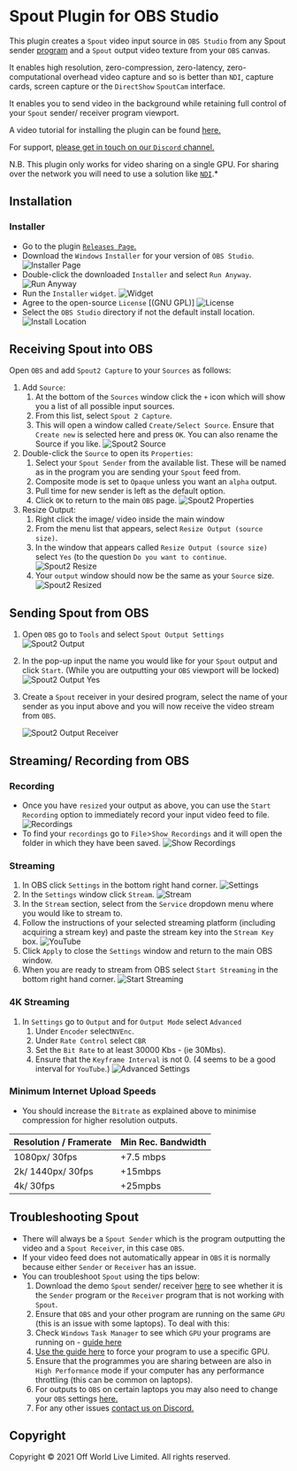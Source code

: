 # Spout Plugin for OBS Studio

This plugin creates a `Spout` video input source in `OBS Studio` from any Spout sender [program](https://spout.zeal.co/) and a `Spout` output video texture from your `OBS` canvas.

It enables high resolution, zero-compression, zero-latency, zero-computational overhead video capture and so is better than `NDI`, capture cards, screen capture or the `DirectShow` `SpoutCam` interface.

It enables you to send video in the background while retaining full control of your `Spout` sender/ receiver program viewport.

A video tutorial for installing the plugin can be found [here.](https://www.youtube.com/watch?v=-AcauTS1V8k)

For support, [please get in touch on our `Discord` channel.](https://discord.gg/2PaMtnK)

N.B. This plugin only works for video sharing on a single GPU. For sharing over the network you will need to use a solution like [`NDI`](https://www.ndi.tv/sdk/).*

## Installation

### Installer

-   Go to the plugin [`Releases Page`.](https://github.com/Off-World-Live/obs-spout2-source-plugin/releases)
-   Download the `Windows` `Installer` for your version of `OBS Studio`.
![Installer Page](images/installer.jpg) 
-   Double-click the downloaded `Installer` and select `Run Anyway`.
![Run Anyway](images/runanyway.jpg)
- Run the `Installer` `widget`.
![Widget](images/widget.jpg)
- Agree to the open-source `License` [(GNU GPL)]
![License](images/license.jpg) 
-   Select the `OBS Studio` directory if not the default install location.
![Install Location](images/installlocation.jpg)

## Receiving Spout into OBS

Open `OBS` and add `Spout2 Capture` to your `Sources` as follows:

1. Add `Source`:
    1. At the bottom of the `Sources` window click the `+` icon which will show you a list of all possible input sources.
    2. From this list, select `Spout 2 Capture`.
    3. This will open a window called `Create/Select Source`. Ensure that `Create new` is selected here and press `OK`. You can also rename the Source if you like.
![Spout2 Source](images/spoutsource.jpg)
2. Double-click the `Source` to open its `Properties`:
    1. Select your `Spout Sender` from the available list. These will be named as in the program you are sending your `Spout` feed from.
    2. Composite mode is set to `Opaque` unless you want an `alpha` output.
    3. Pull time for new sender is left as the default option.
    4. Click `OK` to return to the main `OBS` page.
![Spout2 Properties](images/spoutproperties.jpg)
3. Resize Output:
    1. Right click the image/ video inside the main window
    2. From the menu list that appears, select `Resize Output (source size)`.
    3. In the window that appears called `Resize Output (source size)` select `Yes` (to the question `Do you want to continue`.    
    ![Spout2 Resize](images/resize.jpg)
    4. Your `output` window should now be the same as your `Source` size.
    ![Spout2 Resized](images/resized.jpg)

## Sending Spout from OBS

1. Open `OBS` go to `Tools` and select `Spout Output Settings`
![Spout2 Output](images/spoutoutputtools.jpg)
2. In the pop-up input the name you would like for your `Spout` output and click `Start`. (While you are outputting your `OBS` viewport will be locked)
![Spout2 Output Yes](images/spoutoutputyes.jpg)
3. Create a `Spout` receiver in your desired program, select the name of your sender as you input above and you will now receive the video stream from `OBS`.

    ![Spout2 Output Receiver](images/spoutreceiverexample.jpg)

## Streaming/ Recording from OBS

### Recording

- Once you have `resized` your output as above, you can use the `Start Recording` option to immediately record your input video feed to file.
 ![Recordings](images/recording.jpg)
 - To find your `recordings` go to `File`>`Show Recordings` and it will open the folder in which they have been saved.
 ![Show Recordings](images/showrecordings.jpg)

### Streaming

1. In OBS click `Settings` in the bottom right hand corner.
![Settings](images/settings.jpg)
2. In the `Settings` window click `Stream`.
![Stream](images/stream.jpg)
2. In the `Stream` section, select from the `Service` dropdown menu where you would like to stream to.
3. Follow the instructions of your selected streaming platform (including acquiring a stream key) and paste the stream key into the `Stream Key` box.
![YouTube](images/youtube.jpg)
4.  Click `Apply` to close the `Settings` window and return to the main OBS window.
5. When you are ready to stream from OBS select `Start Streaming` in the bottom right hand corner.
![Start Streaming](images/streamstart.jpg)

### 4K Streaming
1. In `Settings` go to `Output` and for `Output Mode` select `Advanced`
    1. Under `Encoder` select`NVEnc`.
    2. Under `Rate Control` select `CBR`
    2. Set the `Bit Rate` to at least 30000 Kbs - (ie 30Mbs).
    3. Ensure that the `Keyframe Interval` is not 0. (4 seems to be a good interval for `YouTube`.)
![Advanced Settings](images/advanced.jpg)

### Minimum Internet Upload Speeds

- You should increase the `Bitrate` as explained above to minimise compression for higher resolution outputs.

| Resolution / Framerate | Min Rec. Bandwidth |
| ---- | ---|
| 1080px/ 30fps | +7.5 mbps |
| 2k/ 1440px/ 30fps |  +15mbps |
| 4k/ 30fps | +25mpbs |

## Troubleshooting Spout

- There will always be a `Spout Sender` which is the program outputting the video and a `Spout Receiver`, in this case `OBS`.
- If your video feed does not automatically appear in `OBS` it is normally because either `Sender` or `Receiver` has an issue.
- You can troubleshoot `Spout` using the tips below:
    1. Download the demo `Spout` sender/ receiver [here](https://leadedge.github.io/spout-download.html) to see whether it is the `Sender` program or the `Receiver` program that is not working with `Spout`.
    2. Ensure that `OBS` and your other program are running on the same `GPU` (this is an issue with some laptops). To deal with this:
    3. Check `Windows` `Task Manager` to see which `GPU` your programs are running on - [guide here](https://www.digitalcitizen.life/7-ways-launch-task-manager-windows-8/)
    4. [Use the guide here](https://www.itechtics.com/use-specific-gpu/#:~:text=Click%20on%20Graphics%20Settings.,run%20on%20a%20dedicated%20GPU.) to force your program to use a specific GPU.
    5.  Ensure that the programmes you are sharing between are also in `High Performance` mode if your computer has any performance throttling (this can be common on laptops).
    6. For outputs to `OBS` on certain laptops you may also need to change your `OBS` settings [here.](https://obsproject.com/wiki/Laptop-Troubleshooting)
    7. For any other issues [contact us on Discord.](https://discord.gg/2PaMtnK)



## Copyright

Copyright © 2021 Off World Live Limited. All rights reserved.
